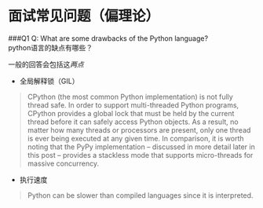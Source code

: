 ﻿面试常见问题（偏理论）
==================


###Q1
Q: What are some drawbacks of the Python language? <br/>
python语言的缺点有哪些？

一般的回答会包括这*两点*

* 全局解释锁（GIL）<br>
>CPython (the most common Python implementation) is not fully thread safe.
>In order to support multi-threaded Python programs, CPython provides a
>global lock that must be held by the current thread before it can safely
>access Python objects. As a result, no matter how many threads or processors
>are present, only one thread is ever being executed at any given time.
>In comparison, it is worth noting that the PyPy implementation – discussed
>in more detail later in this post – provides a stackless mode that supports
>micro-threads for massive concurrency.

* 执行速度
>Python can be slower than compiled languages since it is interpreted.

